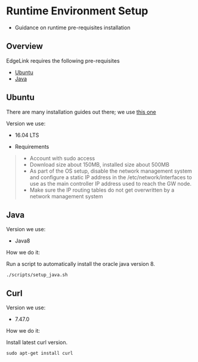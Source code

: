 # Runtime Environment Setup
- Guidance on runtime pre-requisites installation

## Overview
EdgeLink requires the following pre-requisites
- [Ubuntu](#ubuntu)
- [Java](#Java)


## Ubuntu
There are many installation guides out there; we use [this one](https://tutorials.ubuntu.com/tutorial/tutorial-install-ubuntu-desktop#0)

Version we use:
- 16.04 LTS

- Requirements
>- Account with sudo access
>- Download size about 150MB, installed size about 500MB
>- As part of the OS setup, disable the network management system and configure a static IP address in the /etc/network/interfaces to use as the main controller IP address used to reach the GW node.
>- Make sure the IP routing tables do not get overwritten by a network management system

## Java

Version we use:
- Java8

How we do it:

Run a script to automatically install the oracle java version 8.
```
./scripts/setup_java.sh
```

## Curl

Version we use:
- 7.47.0

How we do it:

Install latest curl version.
```
sudo apt-get install curl
